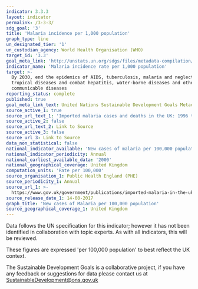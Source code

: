 ```yaml
---
indicator: 3.3.3
layout: indicator
permalink: /3-3-3/
sdg_goal: '3'
title: 'Malaria incidence per 1,000 population'
graph_type: line
un_designated_tier: '1'
un_custodian_agency: World Health Organisation (WHO)
target_id: '3.3'
goal_meta_link: 'http://unstats.un.org/sdgs/files/metadata-compilation/Metadata-Goal-3.pdf'
indicator_name: 'Malaria incidence rate per 1,000 population'
target: >-
  By 2030, end the epidemics of AIDS, tuberculosis, malaria and neglected
  tropical diseases and combat hepatitis, water-borne diseases and other
  communicable diseases
reporting_status: complete
published: true
goal_meta_link_text: United Nations Sustainable Development Goals Metadata (pdf 865kB)
source_active_1: true
source_url_text_1: 'Imported malaria cases and deaths in the UK: 1996 to 2016'
source_active_2: false
source_url_text_2: Link to Source
source_active_3: false
source_url_3: Link to Source
data_non_statistical: false
national_indicator_available: 'New cases of malaria per 100,000 population'
national_indicator_periodicity: Annual
national_earliest_available_data: '2000'
national_geographical_coverage: United Kingdom
computation_units: 'Rate per 100,000'
source_organisation_1: Public Health England (PHE)
source_periodicity_1: Annual
source_url_1: >-
  https://www.gov.uk/government/publications/imported-malaria-in-the-uk-statistics
source_release_date_1: 14-08-2017
graph_title: 'New cases of Malaria per 100,000 population'
source_geographical_coverage_1: United Kingdom
---
```

Data follows the UN specification for this indicator; however it has not been identified in collaboration with topic experts. As with all indicators, this will be reviewed.

These figures are expressed 'per 100,000 population' to best reflect the UK context.

The Sustainable Development Goals is a collaborative project, if you have any feedback or suggestions for data please contact us at <SustainableDevelopment@ons.gov.uk>
